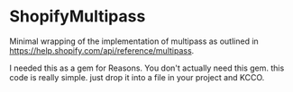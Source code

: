 # ShopifyMultipass

Minimal wrapping of the implementation of multipass as outlined in https://help.shopify.com/api/reference/multipass.

I needed this as a gem for Reasons. You don't actually need this gem. this code is really simple. just drop it into a file in your project and KCCO.

